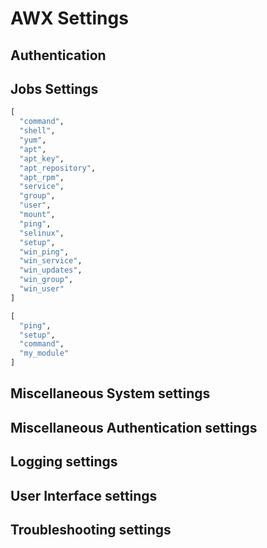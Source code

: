 # AWX Settings


## Authentication


## Jobs Settings


```python
[
  "command",
  "shell",
  "yum",
  "apt",
  "apt_key",
  "apt_repository",
  "apt_rpm",
  "service",
  "group",
  "user",
  "mount",
  "ping",
  "selinux",
  "setup",
  "win_ping",
  "win_service",
  "win_updates",
  "win_group",
  "win_user"
]
```


```python
[
  "ping",
  "setup",
  "command",
  "my_module"
]
```


## Miscellaneous System settings


## Miscellaneous Authentication settings


## Logging settings


## User Interface settings


## Troubleshooting settings